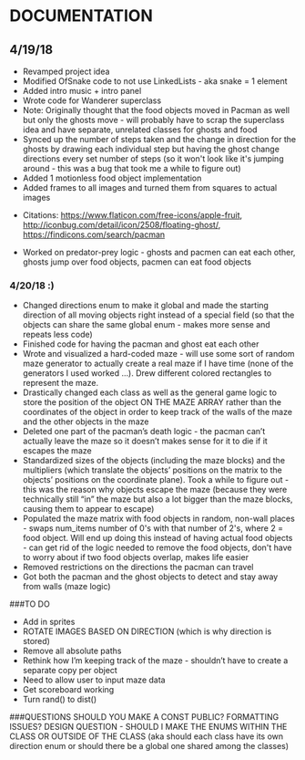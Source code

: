# DOCUMENTATION
## 4/19/18
* Revamped project idea
* Modified OfSnake code to not use LinkedLists - aka snake = 1 element
* Added intro music + intro panel
* Wrote code for Wanderer superclass
* Note: Originally thought that the food objects moved in Pacman as well but only the ghosts move - will probably have to scrap the superclass idea and have separate, unrelated classes for ghosts and food
* Synced up the number of steps taken and the change in direction for the ghosts by drawing each individual step but having the ghost change directions every set number of steps (so it won't look like it's jumping around - this was a bug that took me a while to figure out)
* Added 1 motionless food object implementation
* Added frames to all images and turned them from squares to actual images
- Citations: https://www.flaticon.com/free-icons/apple-fruit, http://iconbug.com/detail/icon/2508/floating-ghost/, https://findicons.com/search/pacman
* Worked on predator-prey logic - ghosts and pacmen can eat each other, ghosts jump over food objects, pacmen can eat food objects

### 4/20/18 :) 
* Changed directions enum to make it global and made the starting direction of all moving objects right instead of a special field (so that the objects can share the same global enum - makes more sense and repeats less code)
* Finished code for having the pacman and ghost eat each other 
* Wrote and visualized a hard-coded maze - will use some sort of random maze generator to actually create a real maze if I have time (none of the generators I used worked …). Drew different colored rectangles to represent the maze.
* Drastically changed each class as well as the general game logic to store the position of the object ON THE MAZE ARRAY rather than the coordinates of the object in order to keep track of the walls of the maze and the other objects in the maze
* Deleted one part of the pacman’s death logic - the pacman can’t actually leave the maze so it doesn’t makes sense for it to die if it escapes the maze
* Standardized sizes of the objects (including the maze blocks) and the multipliers (which translate the objects’ positions on the matrix to the objects’ positions on the coordinate plane). Took a while to figure out - this was the reason why objects escape the maze (because they were technically still “in” the maze but also a lot bigger than the maze blocks, causing them to appear to escape) 
* Populated the maze matrix with food objects in random, non-wall places - swaps num_items number of 0's with that number of 2's, where 2 = food object. Will end up doing this instead of having actual food objects - can get rid of the logic needed to remove the food objects, don't have to worry about if two food objects overlap, makes life easier
* Removed restrictions on the directions the pacman can travel
* Got both the pacman and the ghost objects to detect and stay away from walls (maze logic)


###TO DO
* Add in sprites
* ROTATE IMAGES BASED ON DIRECTION	 (which is why direction is stored)
* Remove all absolute paths
* Rethink how I’m keeping track of the maze - shouldn’t have to create a separate copy per object
* Need to allow user to input maze data
* Get scoreboard working
* Turn rand() to dist()



###QUESTIONS
SHOULD YOU MAKE A CONST PUBLIC?
FORMATTING ISSUES?
DESIGN QUESTION - SHOULD I MAKE THE ENUMS WITHIN THE CLASS OR OUTSIDE OF THE CLASS (aka should each class have its own direction enum or should there be a global one shared among the classes)
